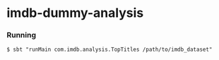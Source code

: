 # imdb-dummy-analysis

### Running

```
$ sbt "runMain com.imdb.analysis.TopTitles /path/to/imdb_dataset"
```
